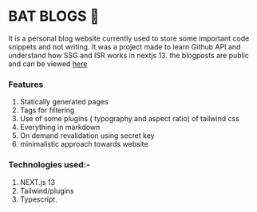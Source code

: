 # BAT BLOGS 🦇
 
It is a personal blog website currently used to store some important code snippets and not writing. It was a project made to learn Github API and understand how SSG and ISR works in nextjs 13. the blogposts are public and can be viewed [here](https://github.com/DhrishP/BlogPosts)

### Features
 1. Statically generated pages
 1. Tags for filtering
 1. Use of some plugins ( typography and aspect ratio) of tailwind css
 1. Everything in markdown
 1. On demand revalidation using secret key
 1. minimalistic approach towards website

### Technologies used:-
1. NEXT.js 13
1. Tailwind/plugins
1. Typescript.



